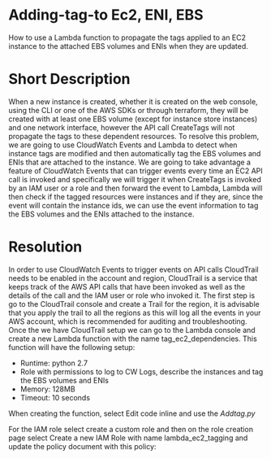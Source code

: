 # Adding-tag-to Ec2, ENI, EBS
How to use a Lambda function to propagate the tags applied to an EC2 instance to the attached EBS volumes and ENIs when they are updated.

# Short Description
When a new instance is created, whether it is created on the web console, using the CLI or one of the AWS SDKs or through terraform, they will be created with at least one EBS volume (except for instance store instances) and one network interface, however the API call CreateTags will not propagate the tags to these dependent resources. To resolve this problem, we are going to use CloudWatch Events and Lambda to detect when instance tags are modified and then automatically tag the EBS volumes and ENIs that are attached to the instance.
We are going to take advantage a feature of CloudWatch Events that can trigger events every time an EC2 API call is invoked and specifically we will trigger it when CreateTags is invoked by an IAM user or a role and then forward the event to Lambda, Lambda will then check if the tagged resources were instances and if they are, since the event will contain the instance ids, we can use the event information to tag the EBS volumes and the ENIs attached to the instance.

# Resolution
In order to use CloudWatch Events to trigger events on API calls CloudTrail needs to be enabled in the account and region, CloudTrail is a service that keeps track of the AWS API calls that have been invoked as well as the details of the call and the IAM user or role who invoked it. 
The first step is go to the CloudTrail console and create a Trail for the region, it is advisable that you apply the trail to all the regions as this will log all the events in your AWS account, which is recommended for auditing and troubleshooting.
Once the we have CloudTrail setup we can go to the Lambda console and create a new Lambda function with the name tag_ec2_dependencies. This function will have the following setup:

* Runtime: python 2.7
* Role with permissions to log to CW Logs, describe the instances and tag the EBS volumes and ENIs
* Memory: 128MB
* Timeout: 10 seconds

When creating the function, select Edit code inline and use the *Addtag.py*

For the IAM role select create a custom role and then on the role creation page select Create a new IAM Role with name lambda_ec2_tagging and update the policy document with this policy:
